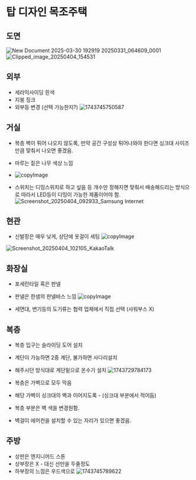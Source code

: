 # 탑 디자인 목조주택

## 도면
![New Document 2025-03-30 192919 20250331_064609_0001](https://github.com/user-attachments/assets/89b6e0f8-9d7d-48af-9533-14cf83e621d4)
![Clipped_image_20250404_154531](https://github.com/user-attachments/assets/772e40bb-cfb2-435d-8f85-a53329e4db4b)


## 외부
* 세라믹사이딩 흰색
* 지붕 징크
* 외부등 변경 (선택 가능한지?)
![1743745750587](https://github.com/user-attachments/assets/15be8f82-d41f-4f9a-a7bf-a23402df90a3)



## 거실
* 복층 벽이 튀어 나오지 않도록, 만약 공간 구성상 튀어나와야 한다면 싱크대 사이즈만큼 맞춰서 나오면 좋겠음.
* 마루는 짙은 나무 색상 느낌
* ![copyImage](https://github.com/user-attachments/assets/64f16de5-b23d-490d-9449-215d4ba774a2)

* 스위치는 디밍스위치로 하고 싶음
 등 개수만 정해지면 맞춰서 배송해드리는 방식으로
 따라서 LED등이 디밍이 가능한 제품이어야 함.
![Screenshot_20250404_092933_Samsung Internet](https://github.com/user-attachments/assets/f255d459-5b0f-469c-a0a1-2242334375e7)


## 현관
* 신발장은 매우 낮게, 상단에 옷걸이 세팅
![copyImage](https://github.com/user-attachments/assets/32926da7-4bcf-4c1b-a646-4cbbc05cedc0)

![Screenshot_20250404_102105_KakaoTalk](https://github.com/user-attachments/assets/5b438d6c-3cb9-4631-be2b-aebf627f2d8c)


## 화장실
* 포세린타일 혹은 판넬
* 판넬은 한샘의 판넬바스 느낌
![copyImage](https://github.com/user-attachments/assets/010564ee-83c3-4844-826c-7df66ec69812)

* 세면대, 변기등의 도기류는 협력 업체에서 직접 선택 (샤워부스 X)

## 복층
* 복층 입구는 슬라이딩 도어 설치
* 계단이 가능하면 2중 계단, 불가하면 사다리설치
* 해주시던 방식대로 계단밑으로 온수기 설치
![1743729784173](https://github.com/user-attachments/assets/2d3a20e9-ef79-4999-a6d8-caab08e6a72c)

* 복층은 가벽으로 모두 막음
* 해당 가벽이 싱크대의 벽과 이어지도록 - (싱크대 부분에서 적어둠)
* 복층 부분은 벽 색을 변경원함.
* 벽걸이 에어컨을 설치할 수 있는 자리가 있으면 좋겠음.

## 주방
* 상판은 엔지니어드 스톤
* 상부장은 X - 대신 선만을 두줄정도
* 하부장의 느낌은 우드색으로
![1743745789622](https://github.com/user-attachments/assets/5cf4f2db-fc2b-44c2-9c74-62eba06bc3f3)

